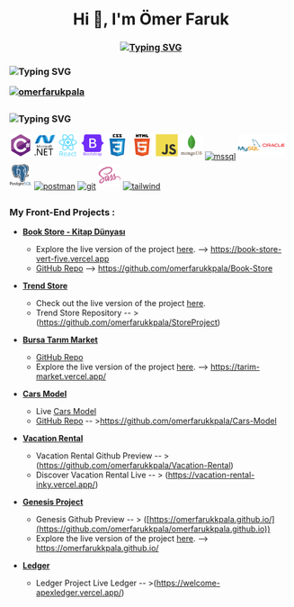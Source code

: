   <div>                              
    <h1 align="center">Hi 👋, I'm Ömer Faruk</h1>                         
    <h3 align="center"><a href="https://git.io/typing-svg"><img src="https://readme-typing-svg.demolab.com?font=Fira+Code&weight=500&size=24&duration=2000&pause=750&color=007BFF&random=false&width=435&lines=C%23+%7C+JS+%7C.NET+Core+%7CSQL%7C+React;Software+Developer" alt="Typing SVG" /></a></a> </h3>
</div>
<h3 align="left"> <img src="https://readme-typing-svg.demolab.com?font=Edu+NSW+ACT+Foundation&weight=700&size=30&pause=750&color=007bff&width=435&lines=Connect+with+me :" alt="Typing SVG">
<p align="left">
  <a href="https://linkedin.com/in/omerfarukpala" target="blank"><img align="center" src="https://raw.githubusercontent.com/rahuldkjain/github-profile-readme-generator/master/src/images/icons/Social/linked-in-alt.svg" alt="omerfarukpala" height="30" width="40" style="margin-bottom: 5px;" /></a>
</p>
<h3 align="left"><img src="https://readme-typing-svg.demolab.com?font=Edu+NSW+ACT+Foundation&weight=700&size=30&pause=750&color=007bff&width=435&lines=Languages +and +Tools :" alt="Typing SVG"></h3>
<p align="left">
   <a href="https://www.w3schools.com/cs/" target="_blank" rel="noreferrer"><img src="https://raw.githubusercontent.com/devicons/devicon/master/icons/csharp/csharp-original.svg" alt="csharp" width="40" height="40" style="margin-bottom: 5px;" /></a>
  <a href="https://dotnet.microsoft.com/" target="_blank" rel="noreferrer"><img src="https://raw.githubusercontent.com/devicons/devicon/master/icons/dot-net/dot-net-original-wordmark.svg" alt="dotnet" width="40" height="40" style="margin-bottom: 5px;" /></a
  <a href="https://reactjs.org/" target="_blank" rel="noreferrer"><img src="https://raw.githubusercontent.com/devicons/devicon/master/icons/react/react-original-wordmark.svg" alt="react" width="40" height="40" style="margin-bottom: 5px;" /></a>
  <a href="https://getbootstrap.com" target="_blank" rel="noreferrer"><img src="https://raw.githubusercontent.com/devicons/devicon/master/icons/bootstrap/bootstrap-plain-wordmark.svg" alt="bootstrap" width="40" height="40" style="margin-bottom: 5px;" /></a>
  <a href="https://www.w3schools.com/css/" target="_blank" rel="noreferrer"><img src="https://raw.githubusercontent.com/devicons/devicon/master/icons/css3/css3-original-wordmark.svg" alt="css3" width="40" height="40" style="margin-bottom: 5px;" /></a>
  <a href="https://www.w3.org/html/" target="_blank" rel="noreferrer"><img src="https://raw.githubusercontent.com/devicons/devicon/master/icons/html5/html5-original-wordmark.svg" alt="html5" width="40" height="40" style="margin-bottom: 5px;" /></a>
  <a href="https://developer.mozilla.org/en-US/docs/Web/JavaScript" target="_blank" rel="noreferrer"><img src="https://raw.githubusercontent.com/devicons/devicon/master/icons/javascript/javascript-original.svg" alt="javascript" width="40" height="40" style="margin-bottom: 5px;" /></a>
  <a href="https://www.mongodb.com/" target="_blank" rel="noreferrer"><img src="https://raw.githubusercontent.com/devicons/devicon/master/icons/mongodb/mongodb-original-wordmark.svg" alt="mongodb" width="40" height="40" style="margin-bottom: 5px;" /></a>
  <a href="https://www.microsoft.com/en-us/sql-server" target="_blank" rel="noreferrer"><img src="https://www.svgrepo.com/show/303229/microsoft-sql-server-logo.svg" alt="mssql" width="40" height="40" style="margin-bottom: 5px;" /></a>
  <a href="https://www.mysql.com/" target="_blank" rel="noreferrer"><img src="https://raw.githubusercontent.com/devicons/devicon/master/icons/mysql/mysql-original-wordmark.svg" alt="mysql" width="40" height="40" style="margin-bottom: 5px;" /></a>
  <a href="https://www.oracle.com/" target="_blank" rel="noreferrer"><img src="https://raw.githubusercontent.com/devicons/devicon/master/icons/oracle/oracle-original.svg" alt="oracle" width="40" height="40" style="margin-bottom: 5px;" /></a>
  <a href="https://www.postgresql.org" target="_blank" rel="noreferrer"><img src="https://raw.githubusercontent.com/devicons/devicon/master/icons/postgresql/postgresql-original-wordmark.svg" alt="postgresql" width="40" height="40" style="margin-bottom: 5px;" /></a>
  <a href="https://postman.com" target="_blank" rel="noreferrer"><img src="https://www.vectorlogo.zone/logos/getpostman/getpostman-icon.svg" alt="postman" width="40" height="40" style="margin-bottom: 5px;" /></a>
    <a href="https://git-scm.com/" target="_blank" rel="noreferrer"><img src="https://www.vectorlogo.zone/logos/git-scm/git-scm-icon.svg" alt="git" width="40" height="40" style="margin-bottom: 5px;" /></a>
  <a href="https://sass-lang.com" target="_blank" rel="noreferrer"><img src="https://raw.githubusercontent.com/devicons/devicon/master/icons/sass/sass-original.svg" alt="sass" width="40" height="40" style="margin-bottom: 5px;" /></a>
  <a href="https://tailwindcss.com/" target="_blank" rel="noreferrer"><img src="https://www.vectorlogo.zone/logos/tailwindcss/tailwindcss-icon.svg" alt="tailwind" width="40" height="40" style="margin-bottom: 5px;" /></a>
</p>

<h3 align="left">My Front-End Projects : </h3>

- **[Book Store - Kitap Dünyası](https://book-store-vert-five.vercel.app/)**
  - Explore the live version of the project [here](https://book-store-vert-five.vercel.app/). --> https://book-store-vert-five.vercel.app
  - [GitHub Repo](https://github.com/omerfarukkpala/Book-Store) --> https://github.com/omerfarukkpala/Book-Store 

- **[Trend Store](https://store-project-zeta.vercel.app/)**
  - Check out the live version of the project [here](https://store-project-zeta.vercel.app/).
  - Trend Store Repository                                    -- > (https://github.com/omerfarukkpala/StoreProject)

- **[Bursa Tarım Market](https://tarim-market.vercel.app/)**
  - [GitHub Repo](https://github.com/omerfarukkpala/BBB-React-Bootcamp)
  - Explore the live version of the project [here](https://tarim-market.vercel.app/). --> https://tarim-market.vercel.app/

- **[Cars Model](https://cars-model-website.vercel.app/)**
  - Live [Cars Model](https://cars-model-website.vercel.app/)
  - [GitHub Repo](https://github.com/omerfarukkpala/Cars-Model) -- >https://github.com/omerfarukkpala/Cars-Model
- **[Vacation Rental](https://vacation-rental-inky.vercel.app/)**
  - Vacation Rental Github Preview -- >(https://github.com/omerfarukkpala/Vacation-Rental)
  - Discover Vacation Rental Live -- > (https://vacation-rental-inky.vercel.app/)
    
- **[Genesis Project](https://omerfarukkpala.github.io/)**
  - Genesis Github Preview -- > ([https://omerfarukkpala.github.io/](https://github.com/omerfarukkpala/omerfarukkpala.github.io))
  - Explore the live version of the project [here](https://omerfarukkpala.github.io/). --> https://omerfarukkpala.github.io/

- **[Ledger](https://welcome-apexledger.vercel.app/)**
  - Ledger Project Live Ledger -- >(https://welcome-apexledger.vercel.app/)



